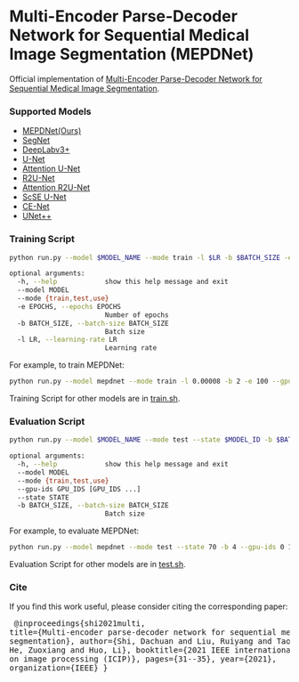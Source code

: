 # Multi-Encoder Parse-Decoder Network for Sequential Medical Image Segmentation (MEPDNet)

Official implementation of [Multi-Encoder Parse-Decoder Network for Sequential Medical Image Segmentation](https://ieeexplore.ieee.org/abstract/document/9506463). 

### Supported Models

* [MEPDNet(Ours)](./model/MEPDNet.py)
* [SegNet](./model/SegNet.py)
* [DeepLabv3+](./model/DeepLab_v3plus.py)
* [U-Net](./model/UNet.py)
* [Attention U-Net](./model/AttUNet.py)
* [R2U-Net](./model/AR2UNet.py)
* [Attention R2U-Net](./model/AR2UNet.py)
* [ScSE U-Net](./model/SCSEUNet.py)
* [CE-Net](./model/CENet.py)
* [UNet++](./model/NestedUNet.py)


### Training Script

```bash
python run.py --model $MODEL_NAME --mode train -l $LR -b $BATCH_SIZE -e $EPOCHS --gpu-id $GPU_ID

optional arguments:
  -h, --help            show this help message and exit
  --model MODEL
  --mode {train,test,use}
  -e EPOCHS, --epochs EPOCHS
                        Number of epochs
  -b BATCH_SIZE, --batch-size BATCH_SIZE
                        Batch size
  -l LR, --learning-rate LR
                        Learning rate
```

For example, to train MEPDNet:

```bash
python run.py --model mepdnet --mode train -l 0.00008 -b 2 -e 100 --gpu-id 0 1
```

Training Script for other models are in [train.sh](train.sh).


### Evaluation Script

```bash
python run.py --model $MODEL_NAME --mode test --state $MODEL_ID -b $BATCH_SIZE --gpu-ids $GPU_ID

optional arguments:
  -h, --help            show this help message and exit
  --model MODEL
  --mode {train,test,use}
  --gpu-ids GPU_IDS [GPU_IDS ...]
  --state STATE
  -b BATCH_SIZE, --batch-size BATCH_SIZE
                        Batch size
```

For example, to evaluate MEPDNet:
```bash
python run.py --model mepdnet --mode test --state 70 -b 4 --gpu-ids 0 1
```
Evaluation Script for other models are in [test.sh](test.sh).


### Cite
If you find this work useful, please consider citing the corresponding paper:
<pre/>
@inproceedings{shi2021multi,
  title={Multi-encoder parse-decoder network for sequential medical image segmentation},
  author={Shi, Dachuan and Liu, Ruiyang and Tao, Linmi and He, Zuoxiang and Huo, Li},
  booktitle={2021 IEEE international conference on image processing (ICIP)},
  pages={31--35},
  year={2021},
  organization={IEEE}
}
</pre>
